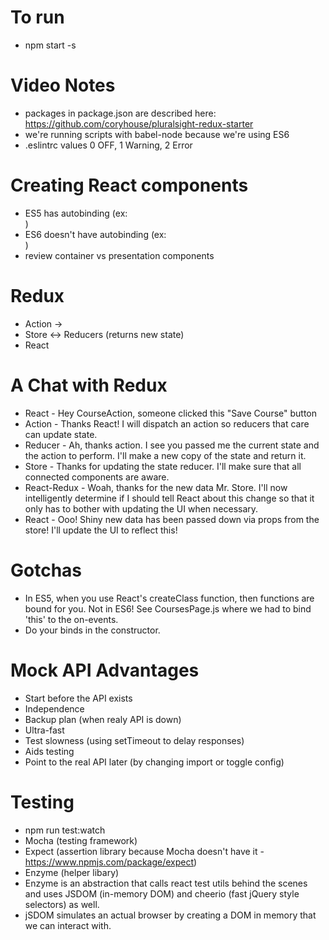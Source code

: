 # To run
- npm start -s

# Video Notes
- packages in package.json are described here: https://github.com/coryhouse/pluralsight-redux-starter
- we're running scripts with babel-node because we're using ES6
- .eslintrc values 0 OFF, 1 Warning, 2 Error

# Creating React components
- ES5 has autobinding (ex: <div onclick={this.handleClick}></div> )
- ES6 doesn't have autobinding (ex: <div onclick={this.handleClick.bind(this)}></div> )
- review container vs presentation components

# Redux
- Action ->
- Store <-> Reducers (returns new state)
- React

# A Chat with Redux
- React - Hey CourseAction, someone clicked this "Save Course" button
- Action - Thanks React! I will dispatch an action so reducers that care can update state.
- Reducer - Ah, thanks action. I see you passed me the current state and the action to perform. I'll make a new copy of the state and return it.
- Store - Thanks for updating the state reducer. I'll make sure that all connected components are aware.
- React-Redux - Woah, thanks for the new data Mr. Store. I'll now intelligently determine if I should tell React about this change so that it only has to bother with updating the UI when necessary.
- React - Ooo! Shiny new data has been passed down via props from the store! I'll update the UI to reflect this!

# Gotchas
- In ES5, when you use React's createClass function, then functions are bound for you. Not in ES6! See CoursesPage.js where we had to bind 'this' to the on-events.
- Do your binds in the constructor.

# Mock API Advantages
- Start before the API exists
- Independence
- Backup plan (when realy API is down)
- Ultra-fast
- Test slowness (using setTimeout to delay responses)
- Aids testing
- Point to the real API later (by changing import or toggle config)

# Testing
- npm run test:watch
- Mocha (testing framework)
- Expect (assertion library because Mocha doesn't have it - https://www.npmjs.com/package/expect)
- Enzyme (helper libary)
- Enzyme is an abstraction that calls react test utils behind the scenes and uses JSDOM (in-memory DOM) and cheerio (fast jQuery style selectors) as well.
- jSDOM simulates an actual browser by creating a DOM in memory that we can interact with.
